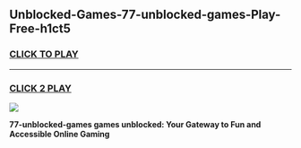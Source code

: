 
## Unblocked-Games-77-unblocked-games-Play-Free-h1ct5
<h3>
<a href="https://premium76.site?title=77-unblocked-games&ref=22A">CLICK TO PLAY</a></h3>
<hr>

<h3>
<a href="https://premium76.site?title=77-unblocked-games&ref=22A">CLICK 2 PLAY</a>
  
</h3>

<a href="https://premium76.site?title=77-unblocked-games&ref=22A"><img src="https://clearcache.store/games.png"></a>


**77-unblocked-games games unblocked: Your Gateway to Fun and Accessible Online Gaming**
